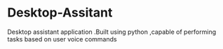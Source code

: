 # Desktop-Assitant
Desktop assistant application .Built using python ,capable of performing tasks  based on user  voice commands



